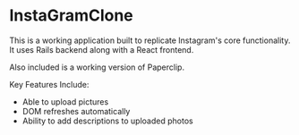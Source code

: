 
# InstaGramClone
This is a working application built to replicate Instagram's core functionality. It uses Rails backend along with a React frontend.

Also included is a working version of Paperclip.

Key Features Include:
  - Able to upload pictures
  - DOM refreshes automatically
  - Ability to add descriptions to uploaded photos
  
